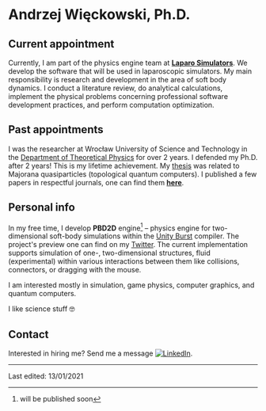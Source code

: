 # Andrzej Więckowski, Ph.D.

## Current appointment

Currently, I am part of the physics engine team at [**Laparo Simulators**][laparo].
We develop the software that will be used in laparoscopic simulators.
My main responsibility is research and development in the area of soft body dynamics.
I conduct a literature review, do analytical calculations, implement the physical problems concerning professional software development practices, and perform computation optimization.

## Past appointments

I was the researcher at Wrocław University of Science and Technology in the [Department of Theoretical Physics][polibuda] for over 2 years.
I defended my Ph.D. after 2 years! This is my lifetime achievement.
My [thesis][thesis] was related to Majorana quasiparticles (topological quantum computers).
I published a few papers in respectful journals, one can find them [**here**][papers].

## Personal info

In my free time, I develop **PBD2D** engine[^1] –  physics engine for two-dimensional soft-body simulations within the [Unity Burst][burst] compiler.
The project's preview one can find on my [Twitter][twitter].
The current implementation supports simulation of one-, two-dimensional structures, fluid (experimental) within various interactions between them like collisions, connectors, or dragging with the mouse.

[^1]:will be published soon

I am interested mostly in simulation, game physics, computer graphics, and quantum computers.

I like science stuff 🤓

## Contact

Interested in hiring me? Send me a message
[![LinkedIn](https://img.shields.io/badge/linkedin-%230077B5.svg?style=for-the-badge&logo=linkedin&logoColor=white)](https://www.linkedin.com/in/andrzej-wieckowski/).

---

Last edited: 13/01/2021

[laparo]:https://laparosimulators.com/
[polibuda]:http://www.kft.pwr.edu.pl/
[thesis]:https://andywiecko.github.io/assets/phd_thesis.pdf
[papers]:https://andywiecko.github.io/pubs/
[twitter]:https://twitter.com/andywiecko/
[burst]:https://docs.unity3d.com/Packages/com.unity.burst@1.6/manual/index.html
